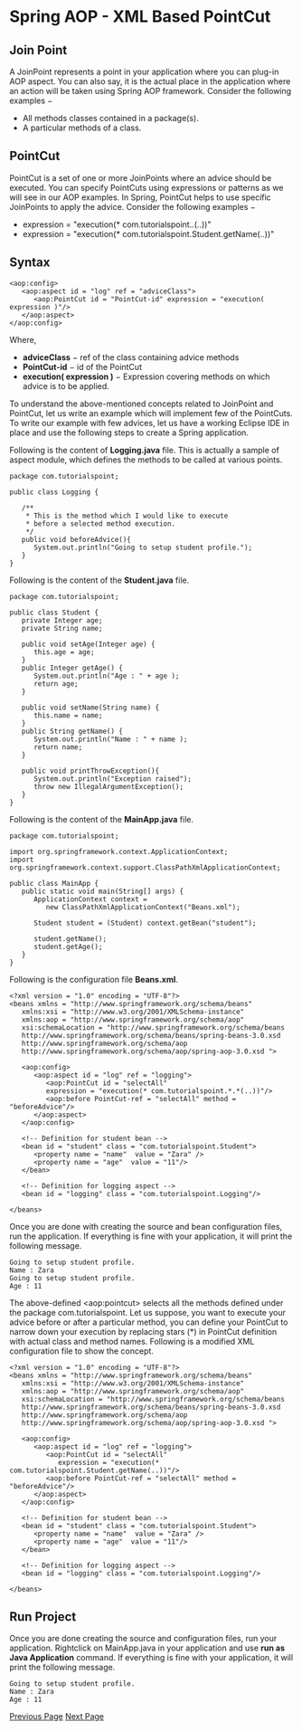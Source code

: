 # Spring AOP - XML Based PointCut
## Join Point
A JoinPoint represents a point in your application where you can plug-in AOP aspect. You can also say, it is the actual place in the application where an action will be taken using Spring AOP framework. Consider the following examples −

   * All methods classes contained in a package(s).
   * A particular methods of a class.

## PointCut
PointCut is a set of one or more JoinPoints where an advice should be executed. You can specify PointCuts using expressions or patterns as we will see in our AOP examples. In Spring, PointCut helps to use specific JoinPoints to apply the advice. Consider the following examples −

   * expression = "execution(* com.tutorialspoint.*.*(..))"
   * expression = "execution(* com.tutorialspoint.Student.getName(..))"

## Syntax
```
<aop:config>
   <aop:aspect id = "log" ref = "adviceClass">
      <aop:PointCut id = "PointCut-id" expression = "execution( expression )"/>    
   </aop:aspect>
</aop:config>
```
Where,

   * **adviceClass** − ref of the class containing advice methods
   * **PointCut-id** − id of the PointCut
   * **execution( expression )** − Expression covering methods on which advice is to be applied.

To understand the above-mentioned concepts related to JoinPoint and PointCut, let us write an example which will implement few of the PointCuts. To write our example with few advices, let us have a working Eclipse IDE in place and use the following steps to create a Spring application.

Following is the content of **Logging.java** file. This is actually a sample of aspect module, which defines the methods to be called at various points.

```
package com.tutorialspoint;

public class Logging {

   /** 
    * This is the method which I would like to execute
    * before a selected method execution.
    */
   public void beforeAdvice(){
      System.out.println("Going to setup student profile.");
   }   
}
```
Following is the content of the **Student.java** file.

```
package com.tutorialspoint;

public class Student {
   private Integer age;
   private String name;

   public void setAge(Integer age) {
      this.age = age;
   }
   public Integer getAge() {
      System.out.println("Age : " + age );
      return age;
   }

   public void setName(String name) {
      this.name = name;
   }
   public String getName() {
      System.out.println("Name : " + name );
      return name;
   }
   
   public void printThrowException(){
      System.out.println("Exception raised");
      throw new IllegalArgumentException();
   }
}
```
Following is the content of the **MainApp.java** file.

```
package com.tutorialspoint;

import org.springframework.context.ApplicationContext;
import org.springframework.context.support.ClassPathXmlApplicationContext;

public class MainApp {
   public static void main(String[] args) {
      ApplicationContext context = 
         new ClassPathXmlApplicationContext("Beans.xml");

      Student student = (Student) context.getBean("student");

      student.getName();
      student.getAge();     
   }
}
```
Following is the configuration file **Beans.xml**.

```
<?xml version = "1.0" encoding = "UTF-8"?>
<beans xmlns = "http://www.springframework.org/schema/beans"
   xmlns:xsi = "http://www.w3.org/2001/XMLSchema-instance" 
   xmlns:aop = "http://www.springframework.org/schema/aop"
   xsi:schemaLocation = "http://www.springframework.org/schema/beans
   http://www.springframework.org/schema/beans/spring-beans-3.0.xsd 
   http://www.springframework.org/schema/aop 
   http://www.springframework.org/schema/aop/spring-aop-3.0.xsd ">

   <aop:config>
      <aop:aspect id = "log" ref = "logging">
         <aop:PointCut id = "selectAll" 
         expression = "execution(* com.tutorialspoint.*.*(..))"/>
         <aop:before PointCut-ref = "selectAll" method = "beforeAdvice"/>         
      </aop:aspect>
   </aop:config>

   <!-- Definition for student bean -->
   <bean id = "student" class = "com.tutorialspoint.Student">
      <property name = "name"  value = "Zara" />
      <property name = "age"  value = "11"/>      
   </bean>

   <!-- Definition for logging aspect -->
   <bean id = "logging" class = "com.tutorialspoint.Logging"/> 
      
</beans>
```
Once you are done with creating the source and bean configuration files, run the application. If everything is fine with your application, it will print the following message.

```
Going to setup student profile.
Name : Zara
Going to setup student profile.
Age : 11
```
The above-defined &lt;aop:pointcut&gt; selects all the methods defined under the package com.tutorialspoint. Let us suppose, you want to execute your advice before or after a particular method, you can define your PointCut to narrow down your execution by replacing stars (*) in PointCut definition with actual class and method names. Following is a modified XML configuration file to show the concept.

```
<?xml version = "1.0" encoding = "UTF-8"?>
<beans xmlns = "http://www.springframework.org/schema/beans"
   xmlns:xsi = "http://www.w3.org/2001/XMLSchema-instance" 
   xmlns:aop = "http://www.springframework.org/schema/aop"
   xsi:schemaLocation = "http://www.springframework.org/schema/beans
   http://www.springframework.org/schema/beans/spring-beans-3.0.xsd 
   http://www.springframework.org/schema/aop 
   http://www.springframework.org/schema/aop/spring-aop-3.0.xsd ">

   <aop:config>
      <aop:aspect id = "log" ref = "logging">
         <aop:PointCut id = "selectAll" 
            expression = "execution(* com.tutorialspoint.Student.getName(..))"/>
         <aop:before PointCut-ref = "selectAll" method = "beforeAdvice"/>
      </aop:aspect>
   </aop:config>

   <!-- Definition for student bean -->
   <bean id = "student" class = "com.tutorialspoint.Student">
      <property name = "name"  value = "Zara" />
      <property name = "age"  value = "11"/>      
   </bean>

   <!-- Definition for logging aspect -->
   <bean id = "logging" class = "com.tutorialspoint.Logging"/> 
      
</beans>
```
## Run Project
Once you are done creating the source and configuration files, run your application. Rightclick on MainApp.java in your application and use **run as Java Application** command. If everything is fine with your application, it will print the following message.

```
Going to setup student profile.
Name : Zara
Age : 11
```

[Previous Page](../springaop/springaop_application.md) [Next Page](../springaop/springaop_before_advice.md) 
